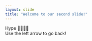 ```yaml
---
layout: slide
title: "Welcome to our second slide!"
---
```

Hype 🎉🎉🎉🎉  
Use the left arrow to go back!

